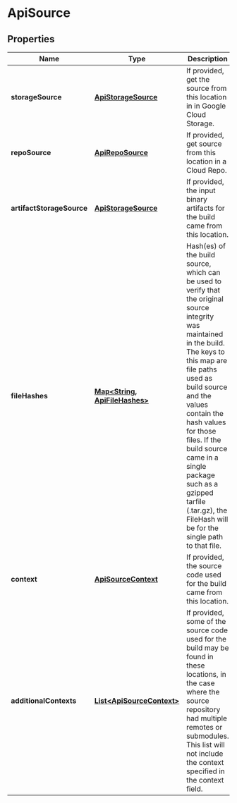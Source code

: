 
# ApiSource

## Properties
Name | Type | Description | Notes
------------ | ------------- | ------------- | -------------
**storageSource** | [**ApiStorageSource**](ApiStorageSource.md) | If provided, get the source from this location in in Google Cloud Storage. |  [optional]
**repoSource** | [**ApiRepoSource**](ApiRepoSource.md) | If provided, get source from this location in a Cloud Repo. |  [optional]
**artifactStorageSource** | [**ApiStorageSource**](ApiStorageSource.md) | If provided, the input binary artifacts for the build came from this location. |  [optional]
**fileHashes** | [**Map&lt;String, ApiFileHashes&gt;**](ApiFileHashes.md) | Hash(es) of the build source, which can be used to verify that the original source integrity was maintained in the build.  The keys to this map are file paths used as build source and the values contain the hash values for those files.  If the build source came in a single package such as a gzipped tarfile (.tar.gz), the FileHash will be for the single path to that file. |  [optional]
**context** | [**ApiSourceContext**](ApiSourceContext.md) | If provided, the source code used for the build came from this location. |  [optional]
**additionalContexts** | [**List&lt;ApiSourceContext&gt;**](ApiSourceContext.md) | If provided, some of the source code used for the build may be found in these locations, in the case where the source repository had multiple remotes or submodules. This list will not include the context specified in the context field. |  [optional]



